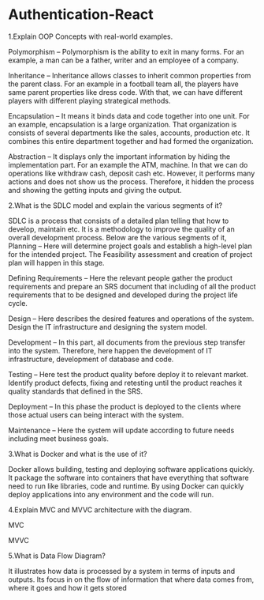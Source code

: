 # Authentication-React

1.Explain OOP Concepts with real-world examples.

Polymorphism – Polymorphism is the ability to exit in many forms. For an example, a man can be a father, writer and an employee of a company.

Inheritance – Inheritance allows classes to inherit common properties from the parent class. For an example in a football team all, the players have same parent properties like dress code. With that, we can have different players with different playing strategical methods.

Encapsulation – It means it binds data and code together into one unit. For an example, encapsulation is a large organization. That organization is consists of several departments like the sales, accounts, production etc. It combines this entire department together and had formed the organization.

Abstraction – It displays only the important information by hiding the implementation part. For an example the ATM, machine. In that we can do operations like withdraw cash, deposit cash etc. However, it performs many actions and does not show us the process. Therefore, it hidden the process and showing the getting inputs and giving the output. 


2.What is the SDLC model and explain the various segments of it?

SDLC is a process that consists of a detailed plan telling that how to develop, maintain etc. It is a methodology to improve the quality of an overall development process. Below are the various segments of it, 
Planning – Here will determine project goals and establish a high-level plan for the intended project. The Feasibility assessment and creation of project plan will happen in this stage.

Defining Requirements – Here the relevant people gather the product requirements and prepare an SRS document that including of all the product requirements that to be designed and developed during the project life cycle.

Design – Here describes the desired features and operations of the system. Design the IT infrastructure and designing the system model.

Development – In this part, all documents from the previous step transfer into the system. Therefore, here happen the development of IT infrastructure, development of database and code.

Testing – Here test the product quality before deploy it to relevant market. Identify product defects, fixing and retesting until the product reaches it quality standards that defined in the SRS.

Deployment – In this phase the product is deployed to the clients where those actual users can being interact with the system.

Maintenance – Here the system will update according to future needs including meet business goals.


3.What is Docker and what is the use of it?

Docker allows building, testing and deploying software applications quickly. It package the software into containers that have everything that software need to run like libraries, code and runtime. By using Docker can quickly deploy applications into any environment and the code will run.


4.Explain MVC and MVVC architecture with the diagram.

MVC


MVVC

5.What is Data Flow Diagram?

It illustrates how data is processed by a system in terms of inputs and outputs. Its focus in on the flow of information that where data comes from, where it goes and how it gets stored
